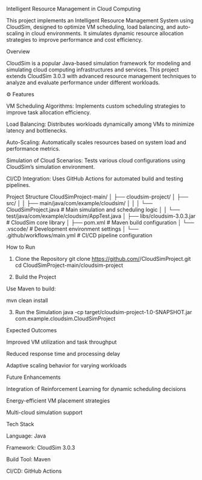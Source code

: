 Intelligent Resource Management in Cloud Computing

This project implements an Intelligent Resource Management System using CloudSim, designed to optimize VM scheduling, load balancing, and auto-scaling in cloud environments. It simulates dynamic resource allocation strategies to improve performance and cost efficiency.



Overview

CloudSim is a popular Java-based simulation framework for modeling and simulating cloud computing infrastructures and services.
This project extends CloudSim 3.0.3 with advanced resource management techniques to analyze and evaluate performance under different workloads.



⚙️ Features

VM Scheduling Algorithms: Implements custom scheduling strategies to improve task allocation efficiency.

Load Balancing: Distributes workloads dynamically among VMs to minimize latency and bottlenecks.

Auto-Scaling: Automatically scales resources based on system load and performance metrics.

Simulation of Cloud Scenarios: Tests various cloud configurations using CloudSim’s simulation environment.

CI/CD Integration: Uses GitHub Actions for automated build and testing pipelines.

Project Structure
CloudSimProject-main/
│
├── cloudsim-project/
│   ├── src/
│   │   ├── main/java/com/example/cloudsim/
│   │   │   └── CloudSimProject.java     # Main simulation and scheduling logic
│   │   └── test/java/com/example/cloudsim/AppTest.java
│   ├── libs/cloudsim-3.0.3.jar          # CloudSim core library
│   ├── pom.xml                          # Maven build configuration
│   └── .vscode/                         # Development environment settings
│
└── .github/workflows/main.yml           # CI/CD pipeline configuration




How to Run
1. Clone the Repository
git clone https://github.com/<your-username>/CloudSimProject.git
cd CloudSimProject-main/cloudsim-project

2. Build the Project

Use Maven to build:

mvn clean install

3. Run the Simulation
java -cp target/cloudsim-project-1.0-SNAPSHOT.jar com.example.cloudsim.CloudSimProject



Expected Outcomes

Improved VM utilization and task throughput

Reduced response time and processing delay

Adaptive scaling behavior for varying workloads



Future Enhancements

Integration of Reinforcement Learning for dynamic scheduling decisions

Energy-efficient VM placement strategies

Multi-cloud simulation support



Tech Stack

Language: Java

Framework: CloudSim 3.0.3

Build Tool: Maven

CI/CD: GitHub Actions
